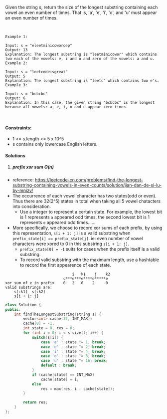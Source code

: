 Given the string s, return the size of the longest substring containing each vowel an even number of times. That is, 'a', 'e', 'i', 'o', and 'u' must appear an even number of times.

 

```
Example 1:

Input: s = "eleetminicoworoep"
Output: 13
Explanation: The longest substring is "leetminicowor" which contains two each of the vowels: e, i and o and zero of the vowels: a and u.
Example 2:

Input: s = "leetcodeisgreat"
Output: 5
Explanation: The longest substring is "leetc" which contains two e's.
Example 3:

Input: s = "bcbcbc"
Output: 6
Explanation: In this case, the given string "bcbcbc" is the longest because all vowels: a, e, i, o and u appear zero times.
```
 

#### Constraints:

- 1 <= s.length <= 5 x 10^5
- s contains only lowercase English letters.


#### Solutions


1. ##### prefix xor sum O(n)

- reference: https://leetcode-cn.com/problems/find-the-longest-substring-containing-vowels-in-even-counts/solution/jian-dan-de-si-lu-by-mnizy/
- The occurrence of each vowel character has two states(odd or even). Thus there are 32(2^5) states in total when taking all 5 vowel chatacters into consideration.
    - Use a integer to represent a certain state. For example, the lowest bit is 1 represents `a` appeared odd times, the second lowest bit is 1 represents `e` appeared odd times......
- More specifically, we choose to record xor sums of each prefix, by using this representation, `s[i + 1: j]` is a valid substring when `prefix_state[i] == prefix_state[j]`. ie: even number of vowel characters were xored to 0 in this substring `s[i + 1: j]`.
    - `prefix_state[0] = -1` suits for cases when the prefix itself is a valid substring.
    - To record valid substring with the maximum length, use a hashtable to record the first appearence of each state.

```
                              i   k1    j    k2
                          c***e***e****e*****e
xor sum of e in prefix    0   2   0    2     0
valid substrings are:
    s[:k1]  s[:k2]
    s[i + 1: j]
```

```c++
class Solution {
public:
    int findTheLongestSubstring(string s) {
        vector<int> cache(32, INT_MAX);
        cache[0] = -1;
        int state = 0, res = 0;
        for (int i = 0; i < s.size(); i++) {
            switch(s[i]) {
                case 'a' : state ^= 1; break;
                case 'e' : state ^= 2; break;
                case 'i' : state ^= 4; break;
                case 'o' : state ^= 8; break;
                case 'u' : state ^= 16; break;
                default : break;
            }
            if (cache[state] == INT_MAX)
                cache[state] = i;
            else
                res = max(res, i - cache[state]);
        }

        return res;
    }
};
```